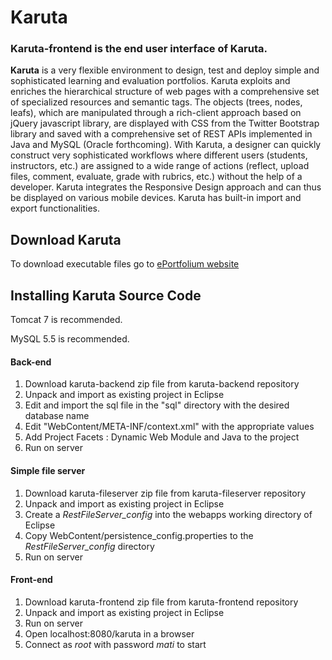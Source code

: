 Karuta
======

### Karuta-frontend is the end user interface of Karuta.

**Karuta** is a very flexible environment to design, test and deploy simple and sophisticated learning and evaluation portfolios. Karuta exploits and enriches the hierarchical structure of web pages with a comprehensive set of specialized resources and semantic tags. The objects (trees, nodes, leafs), which are manipulated through a rich-client approach based on jQuery javascript library, are displayed with CSS from the Twitter Bootstrap library and saved with a comprehensive set of REST APIs implemented in Java and MySQL (Oracle forthcoming). With Karuta,  a designer can quickly construct very sophisticated workflows where different users (students, instructors, etc.) are assigned to a wide range of actions (reflect, upload files, comment, evaluate, grade with rubrics, etc.) without the help of a developer.  Karuta integrates the Responsive Design approach and can thus be displayed on various mobile devices.  Karuta has built-in import and export functionalities.


Download Karuta
-------

To download executable files go to [ePortfolium website](https://www.eportfolium.com)

Installing Karuta Source Code
-------

Tomcat 7 is recommended.

MySQL 5.5 is recommended.

#### Back-end
1. Download karuta-backend zip file from karuta-backend repository
1. Unpack and import as existing project in Eclipse
1. Edit and import the sql file in the "sql" directory with the desired database name
1. Edit "WebContent/META-INF/context.xml" with the appropriate values
1. Add Project Facets : Dynamic Web Module and Java to the project
1. Run on server

#### Simple file server
1. Download karuta-fileserver zip file from karuta-fileserver repository
1. Unpack and import as existing project in Eclipse
1. Create a *RestFileServer_config* into the webapps working directory of Eclipse
1. Copy WebContent/persistence_config.properties to the *RestFileServer_config* directory
2. Run on server

#### Front-end
1. Download karuta-frontend zip file from karuta-frontend repository
1. Unpack and import as existing project in Eclipse
1. Run on server
1. Open localhost:8080/karuta in a browser
1. Connect as *root* with password *mati* to start
